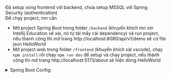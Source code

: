 Đã setup xong frontend với backend, chưa setup MSSQL với Spring Security (authentication)  
Để chạy project, mn cần  
- Mở project Spring Boot trong folder `/backend` (khuyến khích mn xin Intellij Education về xài, nó tự tải mấy cái dependency) và run project, nếu thành công thì mở trang http://localhost:8080/api/v1/demo sẽ có file json HelloWorld  
- Mở project web trong folder `/frontend` (khuyến khích xài vscode), chạy `npm install` rồi chạy `npm run dev` để setup và chạy project, nếu thành công thì mở trang http://localhost:5173/about sẽ hiện dòng HelloWorld
<details>
<summary>Spring Boot Config:</summary>
https://start.spring.io/#!type=maven-project&language=java&platformVersion=3.2.5&packaging=jar&jvmVersion=21&groupId=db.webapp&artifactId=backend&name=backend&description=Demo%20backend%20for%20DB%20assignment&packageName=db.webapp.backend&dependencies=lombok,devtools,web,security,data-jpa,sqlserver
</details>
